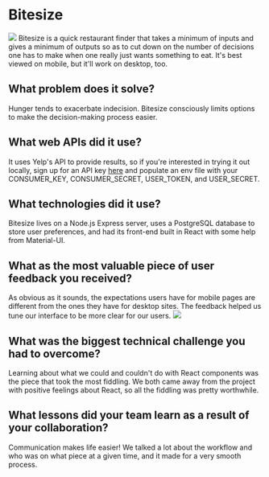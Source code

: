 # Bitesize
![](screenshots/searchdemo.gif)
Bitesize is a quick restaurant finder that takes a minimum of inputs and gives a minimum of outputs so as to cut down on the number of decisions one has to make when one really just wants something to eat. It's best viewed on mobile, but it'll work on desktop, too.

## What problem does it solve?
Hunger tends to exacerbate indecision. Bitesize consciously limits options to make the decision-making process easier.  

## What web APIs did it use?
It uses Yelp's API to provide results, so if you're interested in trying it out locally, sign up for an API key [here](https://www.yelp.com/developers/) and populate an env file with your CONSUMER_KEY, CONSUMER_SECRET, USER_TOKEN, and USER_SECRET.

## What technologies did it use?
Bitesize lives on a Node.js Express server, uses a PostgreSQL database to store user preferences, and had its front-end built in React with some help from Material-UI.

## What as the most valuable piece of user feedback you received?
As obvious as it sounds, the expectations users have for mobile pages are different from the ones they have for desktop sites. The feedback helped us tune our interface to be more clear for our users.
![](screenshots/menudemo.gif)

## What was the biggest technical challenge you had to overcome?
Learning about what we could and couldn't do with React components was the piece that took the most fiddling. We both came away from the project with positive feelings about React, so all the fiddling was pretty worthwhile.

## What lessons did your team learn as a result of your collaboration?
Communication makes life easier! We talked a lot about the workflow and who was on what piece at a given time, and it made for a very smooth process.
